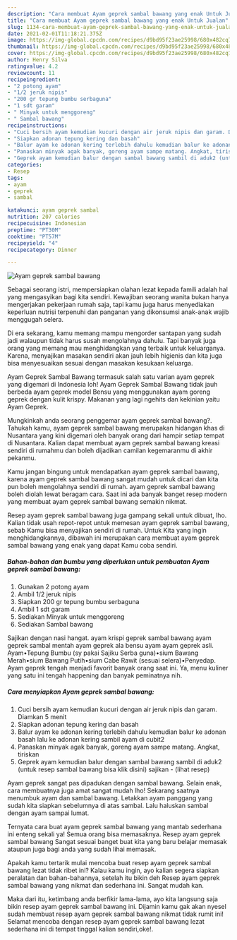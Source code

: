 ```yaml
---
description: "Cara membuat Ayam geprek sambal bawang yang enak Untuk Jualan"
title: "Cara membuat Ayam geprek sambal bawang yang enak Untuk Jualan"
slug: 1134-cara-membuat-ayam-geprek-sambal-bawang-yang-enak-untuk-jualan
date: 2021-02-01T11:18:21.375Z
image: https://img-global.cpcdn.com/recipes/d9bd95f23ae25998/680x482cq70/ayam-geprek-sambal-bawang-foto-resep-utama.jpg
thumbnail: https://img-global.cpcdn.com/recipes/d9bd95f23ae25998/680x482cq70/ayam-geprek-sambal-bawang-foto-resep-utama.jpg
cover: https://img-global.cpcdn.com/recipes/d9bd95f23ae25998/680x482cq70/ayam-geprek-sambal-bawang-foto-resep-utama.jpg
author: Henry Silva
ratingvalue: 4.2
reviewcount: 11
recipeingredient:
- "2 potong ayam"
- "1/2 jeruk nipis"
- "200 gr tepung bumbu serbaguna"
- "1 sdt garam"
- " Minyak untuk menggoreng"
- " Sambal bawang"
recipeinstructions:
- "Cuci bersih ayam kemudian kucuri dengan air jeruk nipis dan garam. Diamkan 5 menit"
- "Siapkan adonan tepung kering dan basah"
- "Balur ayam ke adonan kering terlebih dahulu kemudian balur ke adonan basah lalu ke adonan kering sambil ayam di cubit2"
- "Panaskan minyak agak banyak, goreng ayam sampe matang. Angkat, tiriskan"
- "Geprek ayam kemudian balur dengan sambal bawang sambil di aduk2 (untuk resep sambal bawang bisa klik disini) sajikan           (lihat resep)"
categories:
- Resep
tags:
- ayam
- geprek
- sambal

katakunci: ayam geprek sambal 
nutrition: 207 calories
recipecuisine: Indonesian
preptime: "PT30M"
cooktime: "PT57M"
recipeyield: "4"
recipecategory: Dinner

---
```



![Ayam geprek sambal bawang](https://img-global.cpcdn.com/recipes/d9bd95f23ae25998/680x482cq70/ayam-geprek-sambal-bawang-foto-resep-utama.jpg)

Sebagai seorang istri, mempersiapkan olahan lezat kepada famili adalah hal yang mengasyikan bagi kita sendiri. Kewajiban seorang  wanita bukan hanya mengerjakan pekerjaan rumah saja, tapi kamu juga harus menyediakan keperluan nutrisi terpenuhi dan panganan yang dikonsumsi anak-anak wajib menggugah selera.

Di era  sekarang, kamu memang mampu mengorder santapan yang sudah jadi walaupun tidak harus susah mengolahnya dahulu. Tapi banyak juga orang yang memang mau menghidangkan yang terbaik untuk keluarganya. Karena, menyajikan masakan sendiri akan jauh lebih higienis dan kita juga bisa menyesuaikan sesuai dengan masakan kesukaan keluarga. 

Ayam Geprek Sambal Bawang termasuk salah satu varian ayam geprek yang digemari di Indonesia loh! Ayam Geprek Sambal Bawang tidak jauh berbeda ayam geprek model Bensu yang menggunakan ayam goreng geprek dengan kulit krispy. Makanan yang lagi ngehits dan kekinian yaitu Ayam Geprek.

Mungkinkah anda seorang penggemar ayam geprek sambal bawang?. Tahukah kamu, ayam geprek sambal bawang merupakan hidangan khas di Nusantara yang kini digemari oleh banyak orang dari hampir setiap tempat di Nusantara. Kalian dapat membuat ayam geprek sambal bawang kreasi sendiri di rumahmu dan boleh dijadikan camilan kegemaranmu di akhir pekanmu.

Kamu jangan bingung untuk mendapatkan ayam geprek sambal bawang, karena ayam geprek sambal bawang sangat mudah untuk dicari dan kita pun boleh mengolahnya sendiri di rumah. ayam geprek sambal bawang boleh diolah lewat beragam cara. Saat ini ada banyak banget resep modern yang membuat ayam geprek sambal bawang semakin nikmat.

Resep ayam geprek sambal bawang juga gampang sekali untuk dibuat, lho. Kalian tidak usah repot-repot untuk memesan ayam geprek sambal bawang, sebab Kamu bisa menyajikan sendiri di rumah. Untuk Kita yang ingin menghidangkannya, dibawah ini merupakan cara membuat ayam geprek sambal bawang yang enak yang dapat Kamu coba sendiri.

<!--inarticleads1-->

##### Bahan-bahan dan bumbu yang diperlukan untuk pembuatan Ayam geprek sambal bawang:

1. Gunakan 2 potong ayam
1. Ambil 1/2 jeruk nipis
1. Siapkan 200 gr tepung bumbu serbaguna
1. Ambil 1 sdt garam
1. Sediakan  Minyak untuk menggoreng
1. Sediakan  Sambal bawang


Sajikan dengan nasi hangat. ayam krispi geprek sambal bawang ayam geprek sambal mentah ayam geprek ala bensu ayam ayam geprek asli. Ayam•Tepung Bumbu (sy pakai Sajiku Serba guna)•sium Bawang Merah•sium Bawang Putih•sium Cabe Rawit (sesuai selera)•Penyedap. Ayam geprek tengah menjadi favorit banyak orang saat ini. Ya, menu kuliner yang satu ini tengah happening dan banyak peminatnya nih. 

<!--inarticleads2-->

##### Cara menyiapkan Ayam geprek sambal bawang:

1. Cuci bersih ayam kemudian kucuri dengan air jeruk nipis dan garam. Diamkan 5 menit
1. Siapkan adonan tepung kering dan basah
1. Balur ayam ke adonan kering terlebih dahulu kemudian balur ke adonan basah lalu ke adonan kering sambil ayam di cubit2
1. Panaskan minyak agak banyak, goreng ayam sampe matang. Angkat, tiriskan
1. Geprek ayam kemudian balur dengan sambal bawang sambil di aduk2 (untuk resep sambal bawang bisa klik disini) sajikan -           (lihat resep)


Ayam geprek sangat pas dipadukan dengan sambal bawang. Selain enak, cara membuatnya juga amat sangat mudah lho! Sekarang saatnya menumbuk ayam dan sambal bawang. Letakkan ayam panggang yang sudah kita siapkan sebelumnya di atas sambal. Lalu haluskan sambal dengan ayam sampai lumat. 

Ternyata cara buat ayam geprek sambal bawang yang mantab sederhana ini enteng sekali ya! Semua orang bisa memasaknya. Resep ayam geprek sambal bawang Sangat sesuai banget buat kita yang baru belajar memasak ataupun juga bagi anda yang sudah lihai memasak.

Apakah kamu tertarik mulai mencoba buat resep ayam geprek sambal bawang lezat tidak ribet ini? Kalau kamu ingin, ayo kalian segera siapkan peralatan dan bahan-bahannya, setelah itu bikin deh Resep ayam geprek sambal bawang yang nikmat dan sederhana ini. Sangat mudah kan. 

Maka dari itu, ketimbang anda berfikir lama-lama, ayo kita langsung saja bikin resep ayam geprek sambal bawang ini. Dijamin kamu gak akan nyesel sudah membuat resep ayam geprek sambal bawang nikmat tidak rumit ini! Selamat mencoba dengan resep ayam geprek sambal bawang lezat sederhana ini di tempat tinggal kalian sendiri,oke!.

